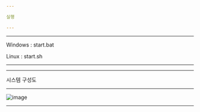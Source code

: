 ```yaml
---

실행

---
```


---

Windows : start.bat

Linux : start.sh 

---

---

시스템 구성도

---

![image](https://github.com/Korjw/APCAuth/assets/93375024/e57f7dca-1ac5-4a69-8c7d-9ea23185c390)

---
